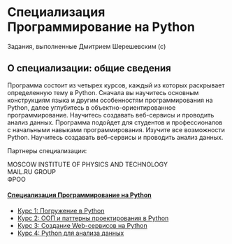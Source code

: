 # Специализация Программирование на Python   

Задания, выполненные Дмитрием Шерешевским (с)

## О специализации: общие сведения
Программа состоит из четырех курсов, каждый из которых раскрывает определенную тему в Python. Сначала вы научитесь основным конструкциям языка и другим особенностям программирования на Python, далее углубитесь в объектно-ориентированное программирование. Научитесь создавать веб-сервисы и проводить анализ данных. Программа подойдет для студентов и профессионалов с начальными навыками программирования.
Изучите все возможности Python. Научитесь создавать веб-сервисы и проводить анализ данных.

Партнеры специализации:

MOSCOW INSTITUTE OF PHYSICS AND TECHNOLOGY   
MAIL.RU GROUP   
ФРОО   

#### [Специализация Программирование на Python](https://www.coursera.org/specializations/programming-in-python)

- [Курс 1: Погружение в Python](https://www.coursera.org/learn/diving-in-python/home/welcome)
- [Курс 2: ООП и паттерны проектирования в Python](https://www.coursera.org/learn/oop-patterns-python/home/welcome)
- [Курс 3: Создание Web-сервисов на Python](https://www.coursera.org/learn/python-for-web/home/welcome)
- [Курс 4: Python для анализа данных](https://www.coursera.org/learn/python-for-data-science/home/welcome)